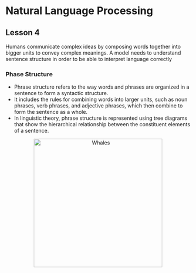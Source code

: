 # Natural Language Processing
## Lesson 4

Humans communicate complex ideas by composing words together into bigger units to convey complex meanings. A model needs to understand sentence structure in order to be able to interpret language correctly

<h3> Phase Structure </h3>

* Phrase structure refers to the way words and phrases are organized in a sentence to form a syntactic structure. 
* It includes the rules for combining words into larger units, such as noun phrases, verb phrases, and adjective phrases, which then combine to form the sentence as a whole. 
* In linguistic theory, phrase structure is represented using tree diagrams that show the hierarchical relationship between the constituent elements of a sentence.


<p align="center">
<img src= "https://user-images.githubusercontent.com/45029614/215659075-4cda115f-1dd5-49c6-9712-3251e8cc134e.PNG" width="350" title="Whales">
</p>

